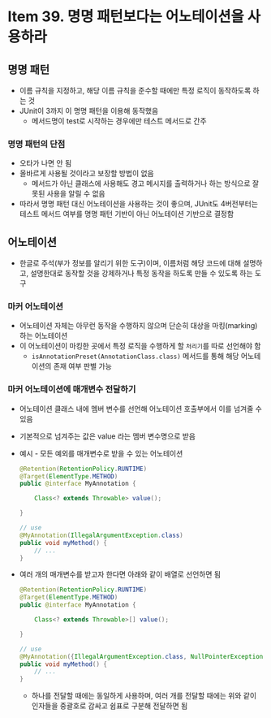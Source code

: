 # Item 39. 명명 패턴보다는 어노테이션을 사용하라

## 명명 패턴

- 이름 규칙을 지정하고, 해당 이름 규칙을 준수할 때에만 특정 로직이 동작하도록 하는 것
- JUnit이 3까지 이 명명 패턴을 이용해 동작했음
    - 메서드명이 test로 시작하는 경우에만 테스트 메서드로 간주

### 명명 패턴의 단점

- 오타가 나면 안 됨
- 올바르게 사용될 것이라고 보장할 방법이 없음
    - 메서드가 아닌 클래스에 사용해도 경고 메시지를 출력하거나 하는 방식으로 잘못된 사용을 알릴 수 없음
- 따라서 명명 패턴 대신 어노테이션을 사용하는 것이 좋으며, JUnit도 4버전부터는 테스트 메서드 여부를 명명 패턴 기반이 아닌 어노테이션 기반으로 결정함

## 어노테이션

- 한글로 주석(부가 정보를 알리기 위한 도구)이며, 이름처럼 해당 코드에 대해 설명하고, 설명한대로 동작할 것을 강제하거나 특정 동작을 하도록 만들 수 있도록 하는 도구

### 마커 어노테이션

- 어노테이션 자체는 아무런 동작을 수행하지 않으며 단순히 대상을 마킹(marking)하는 어노테이션
- 이 어노테이션이 마킹한 곳에서 특정 로직을 수행하게 할 `처리기`를 따로 선언해야 함
    - `isAnnotationPreset(AnnotationClass.class)` 메서드를 통해 해당 어노테이션의 존재 여부 판별 가능

### 마커 어노테이션에 매개변수 전달하기

- 어노테이션 클래스 내에 멤버 변수를 선언해 어노테이션 호출부에서 이를 넘겨줄 수 있음
- 기본적으로 넘겨주는 값은 value 라는 멤버 변수명으로 받음
- 예시 - 모든 예외를 매개변수로 받을 수 있는 어노테이션
    
    ```java
    @Retention(RetentionPolicy.RUNTIME)
    @Target(ElementType.METHOD)
    public @interface MyAnnotation {
    
        Class<? extends Throwable> value();
    
    }
    ```
    
    ```java
    // use
    @MyAnnotation(IllegalArgumentException.class)
    public void myMethod() {
    	// ...
    }
    ```
    
- 여러 개의 매개변수를 받고자 한다면 아래와 같이 배열로 선언하면 됨
    
    ```java
    @Retention(RetentionPolicy.RUNTIME)
    @Target(ElementType.METHOD)
    public @interface MyAnnotation {
    
        Class<? extends Throwable>[] value();
    
    }
    ```
    
    ```java
    // use
    @MyAnnotation({IllegalArgumentException.class, NullPointerException.class})
    public void myMethod() {
    	// ...
    }
    ```
    
    - 하나를 전달할 때에는 동일하게 사용하며, 여러 개를 전달할 때에는 위와 같이 인자들을 중괄호로 감싸고 쉼표로 구분해 전달하면 됨
